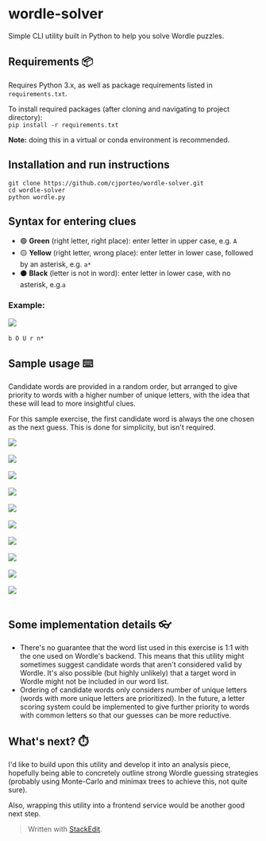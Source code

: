 # wordle-solver
Simple CLI utility built in Python to help you solve Wordle puzzles.

## Requirements 📦
Requires Python 3.x, as well as package requirements listed in `requirements.txt`.

To install required packages (after cloning and navigating to project directory): <br />
`pip install -r requirements.txt`

**Note:** doing this in a virtual or conda environment is recommended.
## Installation and run instructions
`git clone https://github.com/cjporteo/wordle-solver.git`<br />
`cd wordle-solver`<br />
`python wordle.py`<br />

## Syntax for entering clues
 - 🟢 **Green** (right letter, right place): enter letter in upper case, e.g. `A`
 - 🟡 **Yellow** (right letter, wrong place): enter letter in lower case, followed by an asterisk, e.g. `a*`
 - ⚫ **Black** (letter is not in word): enter letter in lower case, with no asterisk, e.g.`a`

### Example:
![](https://raw.githubusercontent.com/cjporteo/wordle-solver/main/readme_assets/example.png)<br /> <br />
`b O U r n*`

## Sample usage ⌨️
Candidate words are provided in a random order, but arranged to give priority to words with a higher number of unique letters, with the idea that these will lead to more insightful clues.

For this sample exercise, the first candidate word is always the one chosen as the next guess. This is done for simplicity, but isn't required.

![](https://raw.githubusercontent.com/cjporteo/wordle-solver/main/readme_assets/app_1.png)<br /> <br /> 
![](https://raw.githubusercontent.com/cjporteo/wordle-solver/main/readme_assets/phone_1.png)<br /> <br /> 
![](https://raw.githubusercontent.com/cjporteo/wordle-solver/main/readme_assets/app_2.png)<br /> <br /> 
![](https://raw.githubusercontent.com/cjporteo/wordle-solver/main/readme_assets/phone_2.png)<br /> <br /> 
![](https://raw.githubusercontent.com/cjporteo/wordle-solver/main/readme_assets/app_3.png)<br /> <br /> 
![](https://raw.githubusercontent.com/cjporteo/wordle-solver/main/readme_assets/phone_3.png)<br /> <br /> 
![](https://raw.githubusercontent.com/cjporteo/wordle-solver/main/readme_assets/app_4.png)<br /> <br /> 
![](https://raw.githubusercontent.com/cjporteo/wordle-solver/main/readme_assets/phone_4.png)<br /> <br /> 
![](https://raw.githubusercontent.com/cjporteo/wordle-solver/main/readme_assets/app_5.png)<br /> <br /> 
![](https://raw.githubusercontent.com/cjporteo/wordle-solver/main/readme_assets/phone_5.png)<br /> <br /> 
## Some implementation details 👓

 - There's no guarantee that the word list used in this exercise is 1:1 with the one used on Wordle's backend. This means that this utility might sometimes suggest candidate words that aren't considered valid by Wordle. It's also possible (but highly unlikely) that a target word in Wordle might not be included in our word list.
 - Ordering of candidate words only considers number of unique letters (words with more unique letters are prioritized). In the future, a letter scoring system could be implemented to give further priority to words with common letters so that our guesses can be more reductive.

## What's next? ⏱️
I'd like to build upon this utility and develop it into an analysis piece, hopefully being able to concretely outline strong Wordle guessing strategies (probably using Monte-Carlo and minimax trees to achieve this, not quite sure).

Also, wrapping this utility into a frontend service would be another good next step.

> Written with [StackEdit](https://stackedit.io/).
